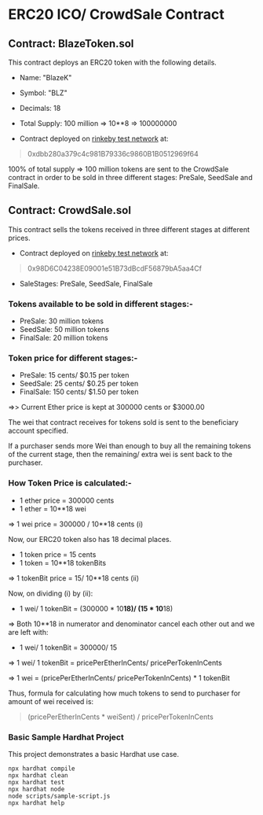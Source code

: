 # ERC20 ICO/ CrowdSale Contract

## Contract: BlazeToken.sol

This contract deploys an ERC20 token with the following details.

- Name: "BlazeK"
- Symbol: "BLZ"
- Decimals: 18
- Total Supply: 100 million => 10**8 => 100000000

- Contract deployed on [rinkeby test network](https://rinkeby.etherscan.io/address/0xdbb280a379c4c981B79336c9860B1B0512969f64) at:

> 0xdbb280a379c4c981B79336c9860B1B0512969f64

100% of total supply => 100 million tokens are sent to the CrowdSale contract in order to be sold in three different stages: PreSale, SeedSale and FinalSale.

## Contract: CrowdSale.sol

This contract sells the tokens received in three different stages at different prices.

- Contract deployed on [rinkeby test network](https://rinkeby.etherscan.io/address/0x98D6C04238E09001e51B73dBcdF56879bA5aa4Cf) at:

> 0x98D6C04238E09001e51B73dBcdF56879bA5aa4Cf

- SaleStages: PreSale, SeedSale, FinalSale

### Tokens available to be sold in different stages:-

- PreSale: 30 million tokens
- SeedSale: 50 million tokens
- FinalSale: 20 million tokens

### Token price for different stages:-

- PreSale: 15 cents/ $0.15 per token
- SeedSale: 25 cents/ $0.25 per token
- FinalSale: 150 cents/ $1.50 per token

=>> Current Ether price is kept at 300000 cents or $3000.00

The wei that contract receives for tokens sold is sent to the beneficiary account specified.

If a purchaser sends more Wei than enough to buy all the remaining tokens of the current stage, then the remaining/ extra wei is sent back to the purchaser.

### How Token Price is calculated:-

- 1 ether price = 300000 cents
- 1 ether = 10**18 wei

=> 1 wei price = 300000 / 10**18 cents (i)

Now, our ERC20 token also has 18 decimal places.

- 1 token price = 15 cents
- 1 token = 10**18 tokenBits

=> 1 tokenBit price = 15/ 10**18 cents (ii)

Now, on dividing (i) by (ii):

- 1 wei/ 1 tokenBit = (300000 * 10**18)/ (15 * 10**18)

=> Both 10**18 in numerator and denominator cancel each other out and we are left with:

- 1 wei/ 1 tokenBit = 300000/ 15

=> 1 wei/ 1 tokenBit = pricePerEtherInCents/ pricePerTokenInCents

=> 1 wei = (pricePerEtherInCents/ pricePerTokenInCents) * 1 tokenBit

Thus, formula for calculating how much tokens to send to purchaser for amount of wei received is:
> (pricePerEtherInCents * weiSent) / pricePerTokenInCents

### Basic Sample Hardhat Project

This project demonstrates a basic Hardhat use case.

```shell
npx hardhat compile
npx hardhat clean
npx hardhat test
npx hardhat node
node scripts/sample-script.js
npx hardhat help
```
